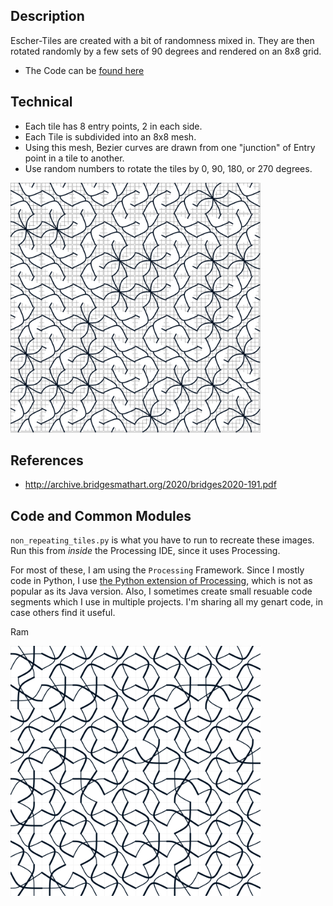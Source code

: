 ## Description

Escher-Tiles are created with a bit of randomness mixed in. They are then rotated randomly by a few sets of 90 degrees and rendered on an 8x8 grid.

- The Code can be [found here](.)

## Technical

- Each tile has 8 entry points, 2 in each side.
- Each Tile is subdivided into an 8x8 mesh. 
- Using this mesh, Bezier curves are drawn from one "junction" of Entry point in a tile to another.
- Use random numbers to rotate the tiles by 0, 90, 180, or 270 degrees.

<img src="images/keep1.png" width="400">  


## References

- http://archive.bridgesmathart.org/2020/bridges2020-191.pdf


## Code and Common Modules
`non_repeating_tiles.py` is what you have to run to recreate these images.
Run this from _inside_ the Processing IDE, since it uses Processing.

For most of these, I am using the `Processing` Framework. Since I mostly code in Python, I use [the Python extension of Processing](https://py.processing.org/reference/), which is not as popular as its Java version. Also, I sometimes create small resuable code segments which I use in multiple projects. I'm sharing all my genart code, in case others find it useful.

Ram

<img src="images/keep2.png" width="400">  


